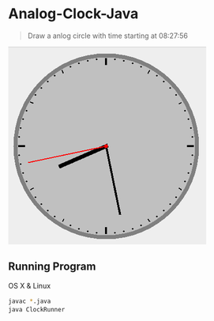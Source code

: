 # Analog-Clock-Java

> Draw a anlog circle with time starting at 08:27:56

![](Clock.png)

## Running Program

OS X & Linux

```sh
javac *.java
java ClockRunner
```

